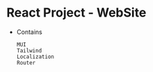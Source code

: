 # React Project - WebSite
+ Contains
      
      MUI
      Tailwind
      Localization
      Router
